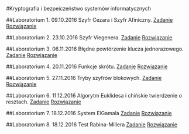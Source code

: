 #Kryptografia i bezpeiczeństwo systemów informatycznych

##Laboratorium 1. 09.10.2016
Szyfr Cezara i Szyfr Afiniczny.
[Zadanie]( https://github.com/kamilpek/kryptografia/tree/master/lab1_cezar/zadanie.md) [Rozwiązanie](https://github.com/kamilpek/kryptografia/tree/master/lab1_cezar)

##Laboratorium 2. 23.10.2016
Szyfr Viegenera.
[Zadanie]( https://github.com/kamilpek/kryptografia/tree/master/lab2_vigenere/zadanie.md) [Rozwiązanie](https://github.com/kamilpek/kryptografia/tree/master/lab2_vigenere)

##Laboratorium 3. 06.11.2016
Błędne powtórzenie klucza jednorazowego.
[Zadanie](https://github.com/kamilpek/kryptografia/blob/master/lab3_kluczjednorazowy/zadanie.md) [Rozwiązanie](https://github.com/kamilpek/kryptografia/blob/master/lab3_kluczjednorazowy/)

##Laboratorium 4. 20.11.2016
Funkcje skrótu.
[Zadanie]( https://github.com/kamilpek/kryptografia/blob/master/lab4_funkcjeskrotu/zadanie.md) [Rozwiązanie](https://github.com/kamilpek/kryptografia/blob/master/lab4_funkcjeskrotu/)

##Laboratorium 5. 27.11.2016
Tryby szyfrów blokowych.
[Zadanie]( https://github.com/kamilpek/kryptografia/blob/master/lab5_blokowe/zadanie.md) [Rozwiązanie](https://github.com/kamilpek/kryptografia/blob/master/lab5_blokowe/)

##Laboratorium 6. 11.12.2016
Algorytm Euklidesa i chińskie twierdzenie o resztach.
[Zadanie]( https://github.com/kamilpek/kryptografia/blob/master/lab6_ctr/zadanie.md) [Rozwiązanie](https://github.com/kamilpek/kryptografia/blob/master/lab6_ctr/)

##Laboratorium 7. 18.12.2016
System ElGamala
[Zadanie]( https://github.com/kamilpek/kryptografia/blob/master/lab7_elgamal/zadanie.md) [Rozwiązanie](https://github.com/kamilpek/kryptografia/blob/master/lab7_elgamal/)

##Laboratorium 8. 18.12.2016
Test Rabina-Millera
[Zadanie]( https://github.com/kamilpek/kryptografia/blob/master/lab8_rabin-miler/zadanie.md) [Rozwiązanie](https://github.com/kamilpek/kryptografia/blob/master/lab8_rabin-miler/)
